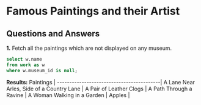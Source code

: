 # Famous Paintings and their Artist
## Questions and Answers

**1.** Fetch all the paintings which are not displayed on any museum.

````sql
select w.name
from work as w
where w.museum_id is null;
````

**Results:**
Paintings                                 |
------------------------------------------|
A Lane Near Arles, Side of a Country Lane |
A Pair of Leather Clogs                   |
A Path Through a Ravine                   |
A Woman Walking in a Garden               |
Apples                                    |


